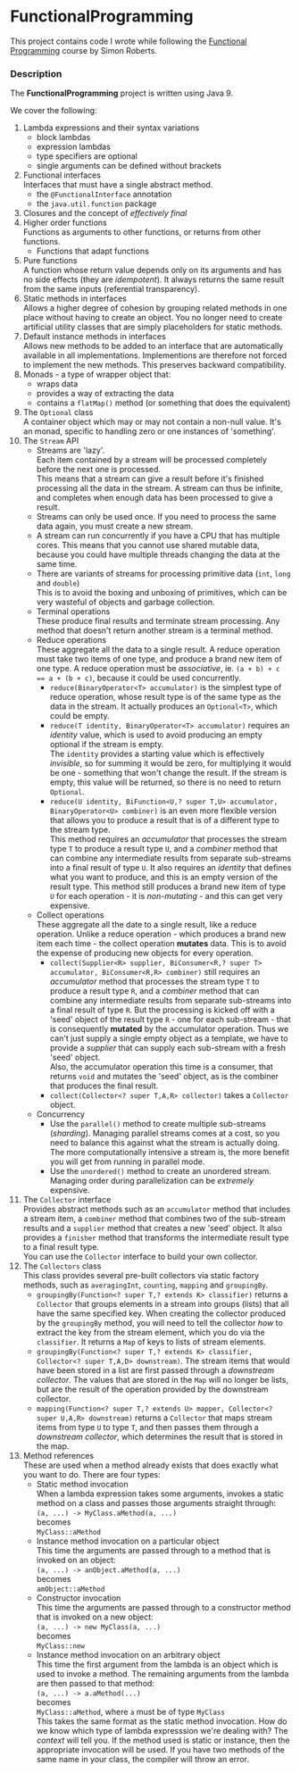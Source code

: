 # FunctionalProgramming
This project contains code I wrote while following the [Functional Programming](https://learning.oreilly.com/videos/functional-programming-for/9780134778235) course by Simon Roberts.

### Description
The __FunctionalProgramming__ project is written using Java 9.

We cover the following:
1. Lambda expressions and their syntax variations
   - block lambdas
   - expression lambdas
   - type specifiers are optional
   - single arguments can be defined without brackets
2. Functional interfaces\
   Interfaces that must have a single abstract method.
   - the `@FunctionalInterface` annotation
   - the `java.util.function` package
3. Closures and the concept of _effectively final_
4. Higher order functions\
   Functions as arguments to other functions, or returns from other functions.
   - Functions that adapt functions
5. Pure functions\
   A function whose return value depends only on its arguments and has no side effects (they are _idempotent_).
   It always returns the same result from the same inputs (referential transparency).
6. Static methods in interfaces\
Allows a higher degree of cohesion by grouping related methods in one place without having to create an object.
You no longer need to create artificial utility classes that are simply placeholders for static methods.
7. Default instance methods in interfaces\
Allows new methods to be added to an interface that are automatically available in all implementations.
Implementions are therefore not forced to implement the new methods.
This preserves backward compatibility.
8. Monads - a type of wrapper object that:
   - wraps data
   - provides a way of extracting the data
   - contains a `flatMap()` method (or something that does the equivalent)
9. The `Optional` class\
   A container object which may or may not contain a non-null value.
   It's an monad, specific to handling zero or one instances of 'something'.
10. The `Stream` API
    - Streams are 'lazy'.\
    Each item contained by a stream will be processed completely before the next one is processed.\
    This means that a stream can give a result before it's finished processing all the data in the stream.
    A stream can thus be infinite, and completes when enough data has been processed to give a result.
    - Streams can only be used once. If you need to process the same data again, you must create a new stream.
    - A stream can run concurrently if you have a CPU that has multiple cores. 
    This means that you cannot use shared mutable data, because you could have multiple threads changing the 
    data at the same time.
    - There are variants of streams for processing primitive data (`int`, `long` and `double`)\
    This is to avoid the boxing and unboxing of primitives, which can be very wasteful of objects and garbage collection.
    - Terminal operations\
    These produce final results and terminate stream processing.
    Any method that doesn't return another stream is a terminal method.
    - Reduce operations\
    These aggregate all the data to a single result. 
    A reduce operation must take two items of one type, and produce a brand new item of one type.
    A reduce operation must be *associative*, ie. `(a + b) + c == a + (b + c)`, because it could be used concurrently.
      - `reduce(BinaryOperator<T> accumulator)` is the simplest type of reduce operation, whose result type 
      is of the same type as the data in the stream. It actually produces an `Optional<T>`, which could be empty.
      - `reduce(T identity, BinaryOperator<T> accumulator)` requires an *identity* value, which is used to avoid 
      producing an empty optional if the stream is empty.\
      The `identity` provides a starting value which is effectively *invisible*, so for summing it would be zero, 
      for multiplying it would be one - something that won't change the result. If the stream is empty, this 
      value will be returned, so there is no need to return `Optional`.
      - `reduce(U identity, BiFunction<U,? super T,U> accumulator, BinaryOperator<U> combiner)` is an even more 
      flexible version that allows you to produce a result that is of a different type to the stream type.\
      This method requires an *accumulator* that processes the stream type `T` to produce a result type `U`, and 
      a *combiner* method that can combine any intermediate results from separate sub-streams into a final result 
      of type `U`. It also requires an *identity* that defines what you want to produce, and this is an empty 
      version of the result type. This method still produces a brand new item of type `U` for each operation - it 
      is *non-mutating* - and this can get very expensive.
    - Collect operations\
    These aggregate all the date to a single result, like a reduce operation.
    Unlike a reduce operation - which produces a brand new item each time - the collect operation **mutates** data. 
    This is to avoid the expense of producing new objects for every operation.
      - `collect(Supplier<R> supplier, BiConsumer<R,? super T> accumulator, BiConsumer<R,R> combiner)` still 
      requires an *accumulator* method that processes the stream type `T` to produce a result type `R`, and a 
      *combiner* method that can combine any intermediate results from separate sub-streams into a final result of 
      type `R`. But the processing is kicked off with a 'seed' object of the result type `R` - one for each 
      sub-stream - that is consequently **mutated** by the accumulator operation. Thus we can't just supply a single 
      empty object as a template, we have to provide a *supplier* that can supply each sub-stream with a fresh 
      'seed' object.\
    Also, the accumulator operation this time is a consumer, that returns `void` and mutates the 'seed' object, as
     is the combiner that produces the final result.
      - `collect(Collector<? super T,A,R> collector)` takes a `Collector` object.
    - Concurrency
      - Use the `parallel()` method to create multiple sub-streams (*sharding*).
    Managing parallel streams comes at a cost, so you need to balance this against what the stream is actually doing.
    The more computationally intensive a stream is, the more benefit you will get from running in parallel mode.
      - Use the `unordered()` method to create an unordered stream. Managing order during parallelization can be
      *extremely* expensive.
11. The `Collector` interface\
Provides abstract methods such as an `accumulator` method that includes a stream item, a `combiner` method that 
combines two of the sub-stream results and a `supplier` method that creates a new 'seed' object. It also provides 
a `finisher` method that transforms the intermediate result type to a final result type.\
You can use the `Collector` interface to build your own collector.
12. The `Collectors` class\
This class provides several pre-built collectors via static factory methods, such as `averagingInt`, `counting`,
 `mapping` and `groupingBy`. 
    - `groupingBy(Function<? super T,? extends K> classifier)` returns a `Collector` that groups elements in a 
    stream into groups (lists) that all have the same specified key.
    When creating the collector produced by the `groupingBy` method, you will need to tell the collector *how* to 
    extract the key from the stream element, which you do via the `classifier`. 
    It returns a `Map` of keys to lists of stream elements.
    - `groupingBy(Function<? super T,? extends K> classifier, Collector<? super T,A,D> downstream)`. The stream
    items that would have been stored in a list are first passed through a *downstream collector*. The values 
    that are stored in the `Map` will no longer be lists, but are the result of the operation provided by the
    downstream collector. 
    - `mapping(Function<? super T,? extends U> mapper, Collector<? super U,A,R> downstream)` returns a `Collector` 
    that maps stream items from type `U` to type `T`, and then passes them through a *downstream collector*, 
    which determines the result that is stored in the map.
13. Method references\
These are used when a method already exists that does exactly what you want to do.
There are four types:
    - Static method invocation\
    When a lambda expression takes some arguments, invokes a static method on a class and passes those arguments
    straight through:\
    `(a, ...) -> MyClass.aMethod(a, ...)`\
     becomes\
    `MyClass::aMethod`
    - Instance method invocation on a particular object\
    This time the arguments are passed through to a method that is invoked on an object:\
    `(a, ...) -> anObject.aMethod(a, ...)`\
    becomes\
    `amObject::aMethod`
    - Constructor invocation\
    This time the arguments are passed through to a constructor method that is invoked on a new object:\
    `(a, ...) -> new MyClass(a, ...)`\
    becomes\
    `MyClass::new`
    - Instance method invocation on an arbitrary object\
    This time the first argument from the lambda is an object which is used to invoke a method.
    The remaining arguments from the lambda are then passed to that method:\
    `(a, ...) -> a.aMethod(...)`\
    becomes\
    `MyClass::aMethod`, where `a` must be of type `MyClass`\
    This takes the same format as the static method invocation. How do we know which type of lambda expresssion
    we're dealing with? The *context* will tell you. If the method used is static or instance, then the appropriate
    invocation will be used. If you have two methods of the same name in your class, the compiler will throw an 
    error.

